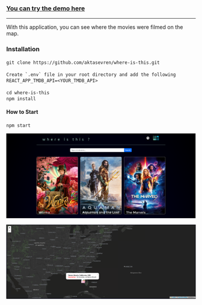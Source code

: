 ### [You can try the demo here](https://where-is-this.vercel.app/)

---

With this application, you can see where the movies were filmed on the map.

### Installation

```
git clone https://github.com/aktasevren/where-is-this.git

Create `.env` file in your root directory and add the following
REACT_APP_TMDB_API=<YOUR_TMDB_API>

cd where-is-this
npm install
```

#### How to Start

```
npm start
```

![Alt text](image.png)

![Alt text](image-1.png)
